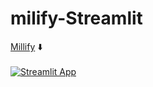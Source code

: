 # milify-Streamlit
[Millify](https://github.com/azaitsev/millify) ⬇️
<br></br>
[![Streamlit App](https://static.streamlit.io/badges/streamlit_badge_black_white.svg)](https://share.streamlit.io/avrabyt/milify-streamlit/main/app.py)


